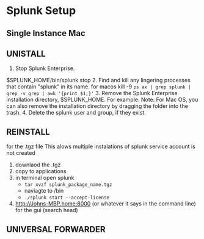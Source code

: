 # Splunk Setup

## Single Instance Mac

## UNISTALL 
1. Stop Splunk Enterprise.

$SPLUNK_HOME/bin/splunk stop 
2. Find and kill any lingering processes that contain "splunk" in its name.
for macos
kill -9 `ps ax | grep splunk | grep -v grep | awk '{print $1;}'`
3. Remove the Splunk Enterprise installation directory, $SPLUNK_HOME. For example:
Note: For Mac OS, you can also remove the installation directory by dragging the folder into the trash.
4. Delete the splunk user and group, if they exist.


## REINSTALL 
for the .tgz file
This alows multiple instalations of splunk
service account is not created
1. downlaod the .tgz
2. copy to applications
3. in terminal open splunk
    - `tar xvzf splunk_package_name.tgz`
    - naviagte to /bin
    - `./splunk start --accept-license`
4. http://Johns-MBP.home:8000  (or whatever it says in the command line)
    for the gui (search head)

## UNIVERSAL FORWARDER
